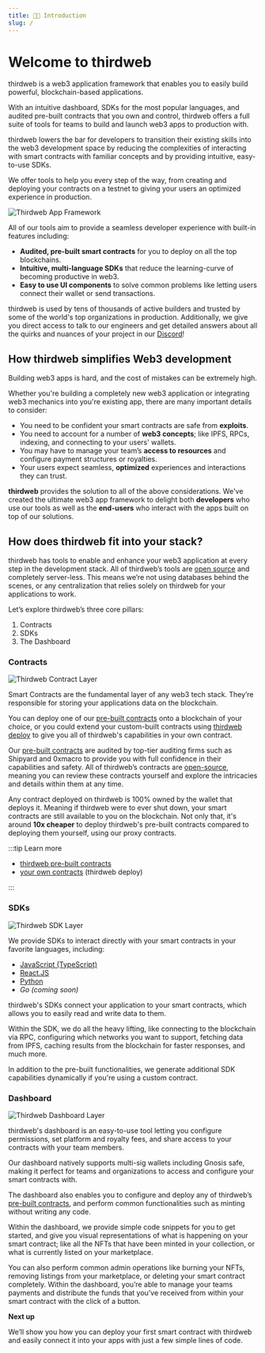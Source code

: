 ```yaml
---
title: 👩‍💻 Introduction
slug: /
---
```


# Welcome to thirdweb

thirdweb is a web3 application framework that enables you to easily build powerful, blockchain-based applications.

With an intuitive dashboard, SDKs for the most popular languages, and audited pre-built contracts that you own and control, thirdweb offers a full suite of tools for teams to build and launch web3 apps to production with.

thirdweb lowers the bar for developers to transition their existing skills into the web3 development space by reducing the complexities of interacting with smart contracts with familiar concepts and by providing intuitive, easy-to-use SDKs.

We offer tools to help you every step of the way, from creating and deploying your contracts on a testnet to giving your users an optimized experience in production.

![Thirdweb App Framework](./assets/app-framework.png)

All of our tools aim to provide a seamless developer experience with built-in features including:

- **Audited, pre-built smart contracts** for you to deploy on all the top blockchains.
- **Intuitive, multi-language SDKs** that reduce the learning-curve of becoming productive in web3.
- **Easy to use UI components** to solve common problems like letting users connect their wallet or send transactions.

thirdweb is used by tens of thousands of active builders and trusted by some of the world's top organizations in production. Additionally, we give you direct access to talk to our engineers and get detailed answers about all the quirks and nuances of your project in our [Discord](https://discord.com/invite/thirdweb)!

## How thirdweb simplifies Web3 development

Building web3 apps is hard, and the cost of mistakes can be extremely high.

Whether you're building a completely new web3 application or integrating web3 mechanics into you're existing app, there are many important details to consider:

- You need to be confident your smart contracts are safe from **exploits**.
- You need to account for a number of **web3 concepts**; like IPFS, RPCs, indexing, and connecting to your users' wallets.
- You may have to manage your team’s **access to resources** and configure payment structures or royalties.
- Your users expect seamless, **optimized** experiences and interactions they can trust.

**thirdweb** provides the solution to all of the above considerations. We've created the ultimate web3 app framework to delight both **developers** who use our tools as well as the **end-users** who interact with the apps built on top of our solutions.

## How does thirdweb fit into your stack?

thirdweb has tools to enable and enhance your web3 application at every step in the development stack. All of thirdweb’s tools are [open source](https://github.com/orgs/thirdweb-dev) and completely server-less. This means we’re not using databases behind the scenes, or any centralization that relies solely on thirdweb for your applications to work.

Let’s explore thirdweb’s three core pillars:

1. Contracts
2. SDKs
3. The Dashboard

### Contracts

![Thirdweb Contract Layer](./assets/contract-layer.png)

Smart Contracts are the fundamental layer of any web3 tech stack. They’re responsible for storing your applications data on the blockchain.

You can deploy one of our [pre-built contracts](/pre-built-contracts) onto a blockchain of your choice, or you could extend your custom-built contracts using [thirdweb deploy](/thirdweb-deploy) to give you all of thirdweb's capabilities in your own contract.

Our [pre-built contracts](/pre-built-contracts) are audited by top-tier auditing firms such as Shipyard and 0xmacro to provide you with full confidence in their capabilities and safety. All of thirdweb’s contracts are [open-source](https://github.com/thirdweb-dev/contracts), meaning you can review these contracts yourself and explore the intricacies and details within them at any time.

Any contract deployed on thirdweb is 100% owned by the wallet that deploys it. Meaning if thirdweb were to ever shut down, your smart contracts are still available to you on the blockchain. Not only that, it's around **10x cheaper** to deploy thirdweb's pre-built contracts compared to deploying them yourself, using our proxy contracts.

:::tip Learn more

- [thirdweb pre-built contracts](/pre-built-contracts)
- [your own contracts](/thirdweb-deploy) (thirdweb deploy)

:::

### SDKs

![Thirdweb SDK Layer](./assets/sdk-layer.png)

We provide SDKs to interact directly with your smart contracts in your favorite languages, including:

- [JavaScript (TypeScript)](/typescript)
- [React.JS](/react)
- [Python](/python)
- _Go (coming soon)_

thirdweb's SDKs connect your application to your smart contracts, which allows you to easily read and write data to them.

Within the SDK, we do all the heavy lifting, like connecting to the blockchain via RPC, configuring which networks you want to support, fetching data from IPFS, caching results from the blockchain for faster responses, and much more.

In addition to the pre-built functionalities, we generate additional SDK capabilities dynamically if you're using a custom contract.

### Dashboard

![Thirdweb Dashboard Layer](./assets/dashboard-layer.png)

thirdweb's dashboard is an easy-to-use tool letting you configure permissions, set platform and royalty fees, and share access to your contracts with your team members.

Our dashboard natively supports multi-sig wallets including Gnosis safe, making it perfect for teams and organizations to access and configure your smart contracts with.

The dashboard also enables you to configure and deploy any of thirdweb’s [pre-built contracts](/pre-built-contracts), and perform common functionalities such as minting without writing any code.

Within the dashboard, we provide simple code snippets for you to get started, and give you visual representations of what is happening on your smart contract; like all the NFTs that have been minted in your collection, or what is currently listed on your marketplace.

You can also perform common admin operations like burning your NFTs, removing listings from your marketplace, or deleting your smart contract completely. Within the dashboard, you’re able to manage your teams payments and distribute the funds that you’ve received from within your smart contract with the click of a button.

**Next up**

We’ll show you how you can deploy your first smart contract with thirdweb and easily connect it into your apps with just a few simple lines of code.
